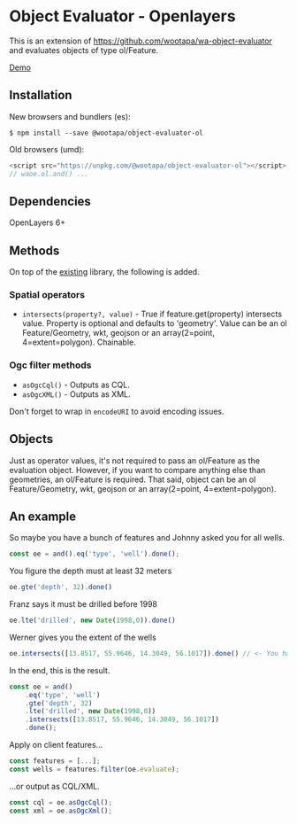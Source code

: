 # Object Evaluator - Openlayers
This is an extension of https://github.com/wootapa/wa-object-evaluator and evaluates objects of type ol/Feature.

[Demo](https://i5u5c.csb.app/)

## Installation

New browsers and bundlers (es):
```shell
$ npm install --save @wootapa/object-evaluator-ol
```

Old browsers (umd):
```javascript
<script src="https://unpkg.com/@wootapa/object-evaluator-ol"></script>
// waoe.ol.and() ...
```

## Dependencies
OpenLayers 6+

## Methods
On top of the [existing](https://github.com/wootapa/wa-object-evaluator/blob/master/README.md) library, the following is added.

### Spatial operators
* `intersects(property?, value)` - True if feature.get(property) intersects value. Property is optional and defaults to 'geometry'. Value can be an ol Feature/Geometry, wkt, geojson or an array(2=point, 4=extent=polygon). Chainable.


### Ogc filter methods
* `asOgcCql()` - Outputs as CQL.
* `asOgcXML()` - Outputs as XML.

Don't forget to wrap in  `encodeURI` to avoid encoding issues.

## Objects
Just as operator values, it's not required to pass an ol/Feature as the evaluation object. However, if you want to compare anything else than geometries, an ol/Feature is required. That said, object can be an ol Feature/Geometry, wkt, geojson or an array(2=point, 4=extent=polygon).

## An example
So maybe you have a bunch of features and Johnny asked you for all wells.
```javascript
const oe = and().eq('type', 'well').done();
```
You figure the depth must at least 32 meters
```javascript
oe.gte('depth', 32).done()
```
Franz says it must be drilled before 1998 
```javascript
oe.lte('drilled', new Date(1998,0)).done()
```
Werner gives you the extent of the wells
```javascript
oe.intersects([13.8517, 55.9646, 14.3049, 56.1017]).done() // <- You have options here. See Objects above.
```
In the end, this is the result.
```javascript
const oe = and()
    .eq('type', 'well')
    .gte('depth', 32)
    .lte('drilled', new Date(1998,0))
    .intersects([13.8517, 55.9646, 14.3049, 56.1017])
    .done();
```
Apply on client features...
```javascript
const features = [...];
const wells = features.filter(oe.evaluate);
```
...or output as CQL/XML.
```javascript
const cql = oe.asOgcCql();
const xml = oe.asOgcXml();
```

